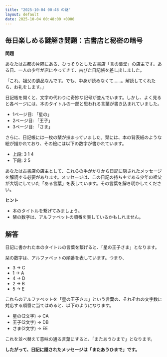 ```yaml
---
title: "2025-10-04 00:48 の謎"
layout: default
date: 2025-10-04 00:48:00 +0900
---
```

## 毎日楽しめる謎解き問題：古書店と秘密の暗号

**問題**

あなたは古都の片隅にある、ひっそりとした古書店「言の葉堂」の店主です。ある日、一人の少年が店にやってきて、古びた日記帳を差し出しました。

「これ、祖父の遺品なんです。でも、中身が読めなくて……。解読してくれたら、お礼をします。」

日記帳を開くと、文字の代わりに奇妙な記号が並んでいます。しかし、よく見ると各ページには、本のタイトルの一部と思われる言葉が書き込まれていました。

*   1ページ目: 「星の」
*   2ページ目: 「王子」
*   3ページ目: 「さま」

さらに、日記帳には一枚の栞が挟まっていました。栞には、本の背表紙のような絵が描かれており、その絵には以下の数字が書かれています。

*   上段: 3 1 4
*   下段: 2 5

あなたは古書店の店主として、これらの手がかりから日記に隠されたメッセージを解読する必要があります。メッセージは、この日記の持ち主である少年の祖父が大切にしていた「ある言葉」を表しています。その言葉を解き明かしてください。

**ヒント**

*   本のタイトルを繋げてみましょう。
*   栞の数字は、アルファベットの順番を表しているかもしれません。

## 解答

日記に書かれた本のタイトルの言葉を繋げると、「星の王子さま」となります。

栞の数字は、アルファベットの順番を表しています。つまり、

*   3 → C
*   1 → A
*   4 → D
*   2 → B
*   5 → E

これらのアルファベットを「星の王子さま」という言葉の、それぞれの文字数に対応する順番に当てはめると、以下のようになります。

*   星の(2文字) → CA
*   王子(2文字) → DB
*   さま(2文字) → EE

これを並べ替えて意味の通る言葉にすると、「またあうひまで」となります。

**したがって、日記に隠されたメッセージは「またあうひまで」です。**
